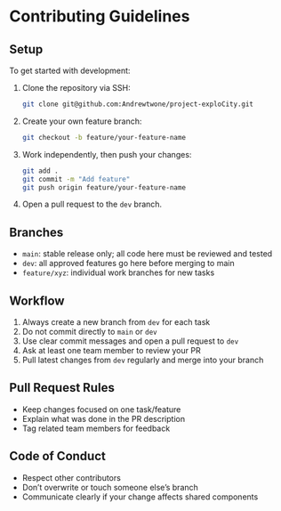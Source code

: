 # Contributing Guidelines

## Setup
To get started with development:
1. Clone the repository via SSH:
   ```bash
   git clone git@github.com:Andrewtwone/project-exploCity.git
   ```
2. Create your own feature branch:
   ```bash
   git checkout -b feature/your-feature-name
   ```
3. Work independently, then push your changes:
   ```bash
   git add .
   git commit -m "Add feature"
   git push origin feature/your-feature-name
   ```
4. Open a pull request to the `dev` branch.

## Branches
- `main`: stable release only; all code here must be reviewed and tested
- `dev`: all approved features go here before merging to main
- `feature/xyz`: individual work branches for new tasks

## Workflow
1. Always create a new branch from `dev` for each task
2. Do not commit directly to `main` or `dev`
3. Use clear commit messages and open a pull request to `dev`
4. Ask at least one team member to review your PR
5. Pull latest changes from `dev` regularly and merge into your branch

## Pull Request Rules
- Keep changes focused on one task/feature
- Explain what was done in the PR description
- Tag related team members for feedback

## Code of Conduct
- Respect other contributors
- Don’t overwrite or touch someone else’s branch
- Communicate clearly if your change affects shared components
